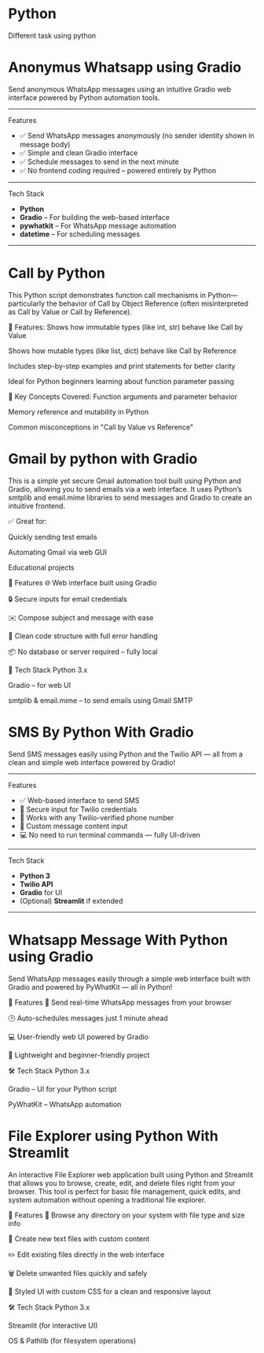 # Python
Different task using python

# Anonymus Whatsapp using Gradio

Send anonymous WhatsApp messages using an intuitive Gradio web interface powered by Python automation tools.

---

Features

- ✅ Send WhatsApp messages anonymously (no sender identity shown in message body)
- ✅ Simple and clean Gradio interface
- ✅ Schedule messages to send in the next minute
- ✅ No frontend coding required – powered entirely by Python

---

Tech Stack

- **Python**
- **Gradio** – For building the web-based interface
- **pywhatkit** – For WhatsApp message automation
- **datetime** – For scheduling messages

---

# Call by Python

This Python script demonstrates function call mechanisms in Python—particularly the behavior of Call by Object Reference (often misinterpreted as Call by Value or Call by Reference).

🚀 Features:
Shows how immutable types (like int, str) behave like Call by Value

Shows how mutable types (like list, dict) behave like Call by Reference

Includes step-by-step examples and print statements for better clarity

Ideal for Python beginners learning about function parameter passing

🧠 Key Concepts Covered:
Function arguments and parameter behavior

Memory reference and mutability in Python

Common misconceptions in "Call by Value vs Reference"


# Gmail by python with Gradio

This is a simple yet secure Gmail automation tool built using Python and Gradio, allowing you to send emails via a web interface.
It uses Python’s smtplib and email.mime libraries to send messages and Gradio to create an intuitive frontend.

✅ Great for:

Quickly sending test emails

Automating Gmail via web GUI

Educational projects

🔹 Features
🌐 Web interface built using Gradio

🔒 Secure inputs for email credentials

✉️ Compose subject and message with ease

🧾 Clean code structure with full error handling

📦 No database or server required – fully local

🔹 Tech Stack
Python 3.x

Gradio – for web UI

smtplib & email.mime – to send emails using Gmail SMTP


# SMS By Python With Gradio

Send SMS messages easily using Python and the Twilio API — all from a clean and simple web interface powered by Gradio!

---

Features

- ✅ Web-based interface to send SMS
- 🔐 Secure input for Twilio credentials
- 📱 Works with any Twilio-verified phone number
- 💬 Custom message content input
- 💻 No need to run terminal commands — fully UI-driven

---

Tech Stack

- **Python 3**
- **Twilio API**
- **Gradio** for UI
- (Optional) **Streamlit** if extended

---


# Whatsapp Message With Python using Gradio

Send WhatsApp messages easily through a simple web interface built with Gradio and powered by PyWhatKit — all in Python!

🚀 Features
📱 Send real-time WhatsApp messages from your browser

🕒 Auto-schedules messages just 1 minute ahead

💻 User-friendly web UI powered by Gradio

🧪 Lightweight and beginner-friendly project

🛠️ Tech Stack
Python 3.x

Gradio – UI for your Python script

PyWhatKit – WhatsApp automation

# File Explorer using Python With Streamlit

An interactive File Explorer web application built using Python and Streamlit that allows you to browse, create, edit, and delete files right from your browser. This tool is perfect for basic file management, quick edits, and system automation without opening a traditional file explorer.

🚀 Features
📁 Browse any directory on your system with file type and size info

📄 Create new text files with custom content

✏️ Edit existing files directly in the web interface

🗑️ Delete unwanted files quickly and safely

🎨 Styled UI with custom CSS for a clean and responsive layout

🛠️ Tech Stack
Python 3.x

Streamlit (for interactive UI)

OS & Pathlib (for filesystem operations)
